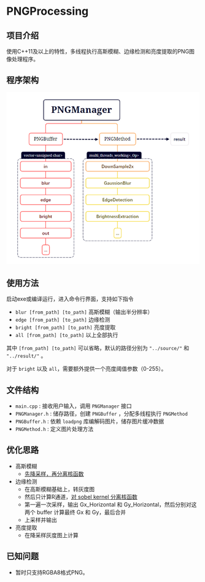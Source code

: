 # PNGProcessing

## 项目介绍

使用C++11及以上的特性，多线程执行高斯模糊、边缘检测和亮度提取的PNG图像处理程序。

## 程序架构

![](./Structure.png)

## 使用方法

启动exe或编译运行，进入命令行界面，支持如下指令

- `blur [from_path] [to_path]`  高斯模糊（输出半分辨率）
- `edge [from_path] [to_path]`  边缘检测
- `bright [from_path] [to_path]`  亮度提取
- `all [from_path] [to_path]`  以上全部执行

其中 `[from_path] [to_path]` 可以省略，默认的路径分别为 `"../source/"` 和 `"../result/"` 。

对于 `bright` 以及 `all`，需要额外提供一个亮度阈值参数（0-255）。

## 文件结构

- `main.cpp` : 接收用户输入，调用 `PNGManager` 接口
- `PNGManager.h` : 储存路径，创建 `PNGBuffer` ，分配多线程执行 `PNGMethod` 
- `PNGBuffer.h` : 依赖 `loadpng` 库编解码图片，储存图片缓冲数据
- `PNGMethod.h` : 定义图片处理方法

## 优化思路

- 高斯模糊
  - [先降采样，再分离核函数](https://www.intel.com/content/www/us/en/developer/articles/technical/an-investigation-of-fast-real-time-gpu-based-image-blur-algorithms.html)
- 边缘检测
  - 在高斯模糊基础上，转灰度图
  - 然后只计算R通道，[对 sobel kernel 分离核函数](https://en.wikipedia.org/wiki/Sobel_operator)
  - 第一遍一次采样，输出 Gx_Horizontal 和 Gy_Horizontal，然后分别对这两个 buffer 计算最终 Gx 和 Gy，最后合并
  - 上采样并输出
- 亮度提取
  - 在降采样灰度图上计算

## 已知问题

- 暂时只支持RGBA8格式PNG。